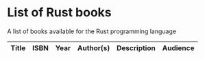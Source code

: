 # List of Rust books
A list of books available for the Rust programming language

Title | ISBN | Year | Author(s) | Description | Audience
----- | ---- | ---- | --------- | ----------- | --------
